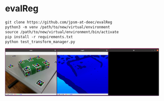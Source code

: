 # evalReg


```
git clone https://github.com/jpsm-at-deec/evalReg
python3 -m venv /path/to/new/virtual/environment
source /path/to/new/virtual/environment/bin/activate
pip install -r requirements.txt
python test_transform_manager.py
```

![screenshot](data/screenshot.png)
